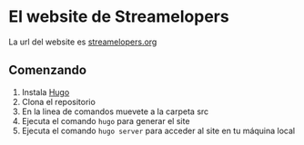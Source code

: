 # El website de Streamelopers #

La url del website es [streamelopers.org](https://streamelopers.org)

## Comenzando ##

1. Instala [Hugo](https://gohugo.io/getting-started/installing/)
2. Clona el repositorio
3. En la linea de comandos muevete a la carpeta src
4. Ejecuta el comando `hugo` para generar el site
5. Ejecuta el comando `hugo server` para acceder al site en tu máquina local
